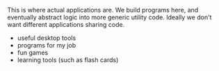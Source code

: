 This is where actual applications are.
We build programs here, and eventually abstract logic into more generic utility code.
Ideally we don't want different applications sharing code.

- useful desktop tools
- programs for my job
- fun games
- learning tools (such as flash cards)
